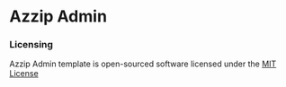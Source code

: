 Azzip Admin
==========


### Licensing

Azzip Admin template is open-sourced software licensed under the [MIT License](http://opensource.org/licenses/MIT)